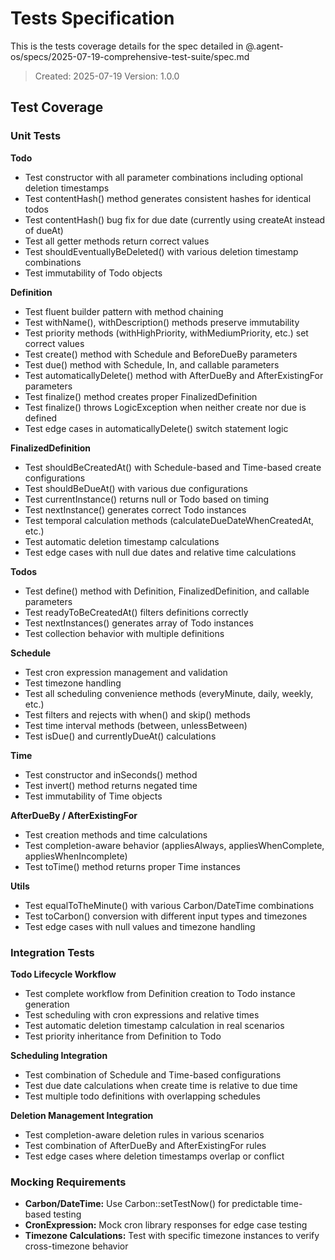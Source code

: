 # Tests Specification

This is the tests coverage details for the spec detailed in @.agent-os/specs/2025-07-19-comprehensive-test-suite/spec.md

> Created: 2025-07-19
> Version: 1.0.0

## Test Coverage

### Unit Tests

**Todo**
- Test constructor with all parameter combinations including optional deletion timestamps
- Test contentHash() method generates consistent hashes for identical todos
- Test contentHash() bug fix for due date (currently using createAt instead of dueAt)
- Test all getter methods return correct values
- Test shouldEventuallyBeDeleted() with various deletion timestamp combinations
- Test immutability of Todo objects

**Definition**
- Test fluent builder pattern with method chaining
- Test withName(), withDescription() methods preserve immutability  
- Test priority methods (withHighPriority, withMediumPriority, etc.) set correct values
- Test create() method with Schedule and BeforeDueBy parameters
- Test due() method with Schedule, In, and callable parameters
- Test automaticallyDelete() method with AfterDueBy and AfterExistingFor parameters
- Test finalize() method creates proper FinalizedDefinition
- Test finalize() throws LogicException when neither create nor due is defined
- Test edge cases in automaticallyDelete() switch statement logic

**FinalizedDefinition**
- Test shouldBeCreatedAt() with Schedule-based and Time-based create configurations
- Test shouldBeDueAt() with various due configurations
- Test currentInstance() returns null or Todo based on timing
- Test nextInstance() generates correct Todo instances
- Test temporal calculation methods (calculateDueDateWhenCreatedAt, etc.)
- Test automatic deletion timestamp calculations
- Test edge cases with null due dates and relative time calculations

**Todos**
- Test define() method with Definition, FinalizedDefinition, and callable parameters
- Test readyToBeCreatedAt() filters definitions correctly
- Test nextInstances() generates array of Todo instances
- Test collection behavior with multiple definitions

**Schedule**
- Test cron expression management and validation
- Test timezone handling
- Test all scheduling convenience methods (everyMinute, daily, weekly, etc.)
- Test filters and rejects with when() and skip() methods
- Test time interval methods (between, unlessBetween)
- Test isDue() and currentlyDueAt() calculations

**Time**
- Test constructor and inSeconds() method
- Test invert() method returns negated time
- Test immutability of Time objects

**AfterDueBy / AfterExistingFor**
- Test creation methods and time calculations
- Test completion-aware behavior (appliesAlways, appliesWhenComplete, appliesWhenIncomplete)
- Test toTime() method returns proper Time instances

**Utils**
- Test equalToTheMinute() with various Carbon/DateTime combinations
- Test toCarbon() conversion with different input types and timezones
- Test edge cases with null values and timezone handling

### Integration Tests

**Todo Lifecycle Workflow**
- Test complete workflow from Definition creation to Todo instance generation
- Test scheduling with cron expressions and relative times
- Test automatic deletion timestamp calculation in real scenarios
- Test priority inheritance from Definition to Todo

**Scheduling Integration**
- Test combination of Schedule and Time-based configurations
- Test due date calculations when create time is relative to due time
- Test multiple todo definitions with overlapping schedules

**Deletion Management Integration**
- Test completion-aware deletion rules in various scenarios
- Test combination of AfterDueBy and AfterExistingFor rules
- Test edge cases where deletion timestamps overlap or conflict

### Mocking Requirements

- **Carbon/DateTime:** Use Carbon::setTestNow() for predictable time-based testing
- **CronExpression:** Mock cron library responses for edge case testing
- **Timezone Calculations:** Test with specific timezone instances to verify cross-timezone behavior